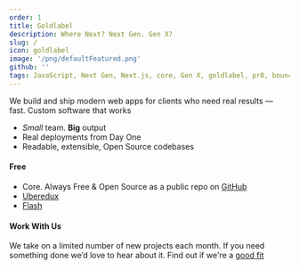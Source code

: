```yaml
---
order: 1
title: Goldlabel
description: Where Next? Next Gen. Gen X?
slug: /
icon: goldlabel
image: '/png/defaultFeatured.png'
github: ''
tags: JavaScript, Next Gen, Next.js, core, Gen X, goldlabel, pr0, bouncer, AI Prompt Engineering, ChatGPT, OpenAI, Singularity, Frontend, Vanilla JS, TypeScript, React, Angular, Vue, Material UI, MUI, Flash, Server Side JavaScript, Node, Gatsby, NextJS, Headless CMS
---
```


We build and ship modern web apps for clients who need real results — fast. Custom software that works

- _Small_ team. **Big** output
- Real deployments from Day One
- Readable, extensible, Open Source codebases

#### Free

- Core. Always Free & Open Source as a public repo on [GitHub](https://github.com/javascript-pro/core)
- [Uberedux](/free/uberedux)
- [Flash](/free/flash)

#### Work With Us

We take on a limited number of new projects each month. If you need something done we’d love to hear about it. Find out if we're a [good fit](/cv)

